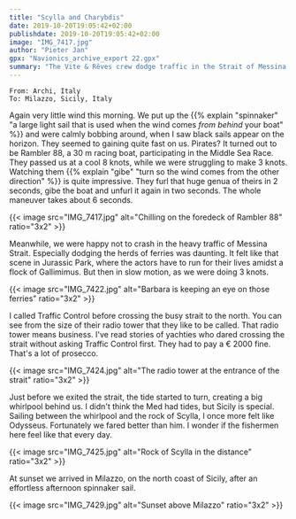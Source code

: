 ```yaml
---
title: "Scylla and Charybdis"
date: 2019-10-20T19:05:42+02:00
publishdate: 2019-10-20T19:05:42+02:00
image: "IMG_7417.jpg"
author: "Pieter Jan"
gpx: "Navionics_archive_export 22.gpx"
summary: "The Vite & Rêves crew dodge traffic in the Strait of Messina and safely pass Scilla and Charybdis."
---
```


`From: Archi, Italy`<br/>
`To: Milazzo, Sicily, Italy`

Again very little wind this morning. We put up the {{% explain "spinnaker" "a large light sail that is used when the wind comes _from behind_ your boat" %}} and were calmly bobbing around, when I saw black sails appear on the horizon. They seemed to gaining quite fast on us. Pirates? It turned out to be Rambler 88, a 30 m racing boat, participating in the Middle Sea Race. They passed us at a cool 8 knots, while we were struggling to make 3 knots. Watching them {{% explain "gibe" "turn so the wind comes from the other direction" %}} is quite impressive. They furl that huge genua of theirs in 2 seconds, gibe the boat and unfurl it again in two seconds. The whole maneuver takes about 6 seconds.

{{< image src="IMG_7417.jpg" alt="Chilling on the foredeck of Rambler 88" ratio="3x2" >}}

Meanwhile, we were happy not to crash in the heavy traffic of Messina Strait. Especially dodging the herds of ferries was daunting. It felt like that scene in Jurassic Park, where the actors have to run for their lives amidst a flock of Gallimimus. But then in slow motion, as we were doing 3 knots.

{{< image src="IMG_7422.jpg" alt="Barbara is keeping an eye on those ferries" ratio="3x2" >}}

I called Traffic Control before crossing the busy strait to the north. You can see from the size of their radio tower that they like to be called. That radio tower means business. I've read stories of yachties who dared crossing the strait without asking Traffic Control first. They had to pay a € 2000 fine. That's a lot of prosecco.

{{< image src="IMG_7424.jpg" alt="The radio tower at the entrance of the strait" ratio="3x2" >}}

Just before we exited the strait, the tide started to turn, creating a big whirlpool behind us. I didn't think the Med had tides, but Sicily is special. Sailing between the whirlpool and the rock of Scylla, I once more felt like Odysseus. Fortunately we fared better than him. I wonder if the fishermen here feel like that every day.

{{< image src="IMG_7425.jpg" alt="Rock of Scylla in the distance" ratio="3x2" >}}

At sunset we arrived in Milazzo, on the north coast of Sicily, after an effortless afternoon spinnaker sail.

{{< image src="IMG_7429.jpg" alt="Sunset above Milazzo" ratio="3x2" >}}


